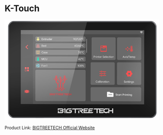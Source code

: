 # K-Touch

<img src=img/K_Touch/Klipper_Touch.png width="600"/>

Product Link: [BIGTREETECH Official Website](https://biqu.equipment/products/bigtreetech-k-touch?_pos=1&_psq=K-&_ss=e&_v=1.0)
